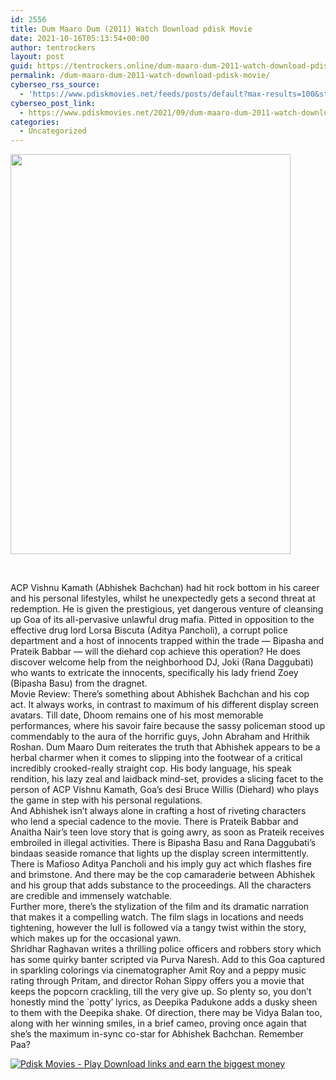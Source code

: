 ```yaml
---
id: 2556
title: Dum Maaro Dum (2011) Watch Download pdisk Movie
date: 2021-10-16T05:13:54+00:00
author: tentrockers
layout: post
guid: https://tentrockers.online/dum-maaro-dum-2011-watch-download-pdisk-movie/
permalink: /dum-maaro-dum-2011-watch-download-pdisk-movie/
cyberseo_rss_source:
  - 'https://www.pdiskmovies.net/feeds/posts/default?max-results=100&start-index=401'
cyberseo_post_link:
  - https://www.pdiskmovies.net/2021/09/dum-maaro-dum-2011-watch-download-pdisk.html
categories:
  - Uncategorized
---
```

<div class="separator">
  <a href="https://1.bp.blogspot.com/-g5uXficbyg0/YUWBeXGtPaI/AAAAAAAAAN0/uLnZozgcZmgy-ze-co7Ecp0ydZyKCDVKQCLcBGAsYHQ/s592/fbfbf.jpg" imageanchor="1"><span><img loading="lazy" border="0" data-original-height="592" data-original-width="414" height="640" src="https://1.bp.blogspot.com/-g5uXficbyg0/YUWBeXGtPaI/AAAAAAAAAN0/uLnZozgcZmgy-ze-co7Ecp0ydZyKCDVKQCLcBGAsYHQ/w448-h640/fbfbf.jpg" width="448" /></span></a>
</div>

<span><br /></span>

<div>
  <div>
    <span>ACP Vishnu Kamath (Abhishek Bachchan) had hit rock bottom in his career and his personal lifestyles, whilst he unexpectedly gets a second threat at redemption. He is given the prestigious, yet dangerous venture of cleansing up Goa of its all-pervasive unlawful drug mafia. Pitted in opposition to the effective drug lord Lorsa Biscuta (Aditya Pancholi), a corrupt police department and a host of innocents trapped within the trade &#8212; Bipasha and Prateik Babbar &#8212; will the diehard cop achieve this operation? He does discover welcome help from the neighborhood DJ, Joki (Rana Daggubati) who wants to extricate the innocents, specifically his lady friend Zoey (Bipasha Basu) from the dragnet.</span>
  </div>
  
  <div>
    <span>Movie Review: There&#8217;s something about Abhishek Bachchan and his cop act. It always works, in contrast to maximum of his different display screen avatars. Till date, Dhoom remains one of his most memorable performances, where his savoir faire because the sassy policeman stood up commendably to the aura of the horrific guys, John Abraham and Hrithik Roshan. Dum Maaro Dum reiterates the truth that Abhishek appears to be a herbal charmer when it comes to slipping into the footwear of a critical incredibly crooked-really straight cop. His body language, his speak rendition, his lazy zeal and laidback mind-set, provides a slicing facet to the person of ACP Vishnu Kamath, Goa&#8217;s desi Bruce Willis (Diehard) who plays the game in step with his personal regulations.</span>
  </div>
  
  <div>
    <span>And Abhishek isn&#8217;t always alone in crafting a host of riveting characters who lend a special cadence to the movie. There is Prateik Babbar and Anaitha Nair&#8217;s teen love story that is going awry, as soon as Prateik receives embroiled in illegal activities. There is Bipasha Basu and Rana Daggubati&#8217;s bindaas seaside romance that lights up the display screen intermittently. There is Mafioso Aditya Pancholi and his imply guy act which flashes fire and brimstone. And there may be the cop camaraderie between Abhishek and his group that adds substance to the proceedings. All the characters are credible and immensely watchable.</span>
  </div>
  
  <div>
    <span>Further more, there&#8217;s the stylization of the film and its dramatic narration that makes it a compelling watch. The film slags in locations and needs tightening, however the lull is followed via a tangy twist within the story, which makes up for the occasional yawn.</span>
  </div>
  
  <div>
    <span>Shridhar Raghavan writes a thrilling police officers and robbers story which has some quirky banter scripted via Purva Naresh. Add to this Goa captured in sparkling colorings via cinematographer Amit Roy and a peppy music rating through Pritam, and director Rohan Sippy offers you a movie that keeps the popcorn crackling, till the very give up. So plenty so, you don&#8217;t honestly mind the `potty&#8217; lyrics, as Deepika Padukone adds a dusky sheen to them with the Deepika shake. Of direction, there may be Vidya Balan too, along with her winning smiles, in a brief cameo, proving once again that she&#8217;s the maximum in-sync co-star for Abhishek Bachchan. Remember Paa?</span>
  </div>
</div>

[![](https://1.bp.blogspot.com/-KJZYdQTn3nw/YS8VdIdXMyI/AAAAAAAAaw4/BR8dsGkpxw0T8C_4G4ALfMA7cP79KN3kwCLcBGAsYHQ/w400-h58/play_download_buttuons-removebg-preview.png "Pdisk Movies - Play Download links and earn the biggest money")](https://pdisklink.com/1/bnYybDY1MDAwMDFk?dn=1)